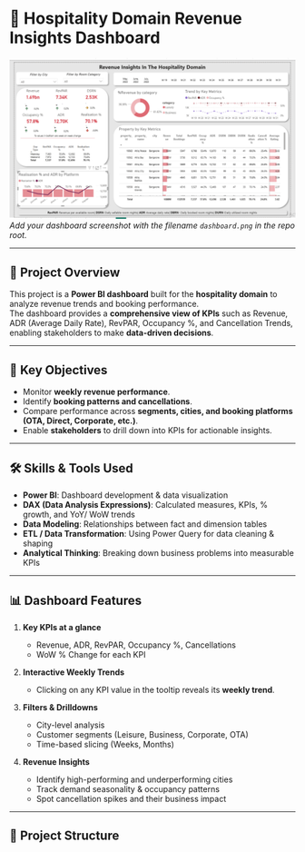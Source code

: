# 🏨 Hospitality Domain Revenue Insights Dashboard

![Dashboard Screenshot](./hospitalityDomainDashboard.png)  
*Add your dashboard screenshot with the filename `dashboard.png` in the repo root.*

---

## 📌 Project Overview
This project is a **Power BI dashboard** built for the **hospitality domain** to analyze revenue trends and booking performance.  
The dashboard provides a **comprehensive view of KPIs** such as Revenue, ADR (Average Daily Rate), RevPAR, Occupancy %, and Cancellation Trends, enabling stakeholders to make **data-driven decisions**.

---

## 🎯 Key Objectives
- Monitor **weekly revenue performance**.
- Identify **booking patterns and cancellations**.
- Compare performance across **segments, cities, and booking platforms (OTA, Direct, Corporate, etc.)**.
- Enable **stakeholders** to drill down into KPIs for actionable insights.

---

## 🛠️ Skills & Tools Used
- **Power BI**: Dashboard development & data visualization  
- **DAX (Data Analysis Expressions)**: Calculated measures, KPIs, % growth, and YoY/ WoW trends  
- **Data Modeling**: Relationships between fact and dimension tables  
- **ETL / Data Transformation**: Using Power Query for data cleaning & shaping  
- **Analytical Thinking**: Breaking down business problems into measurable KPIs  

---

## 📊 Dashboard Features
1. **Key KPIs at a glance**  
   - Revenue, ADR, RevPAR, Occupancy %, Cancellations  
   - WoW % Change for each KPI  

2. **Interactive Weekly Trends**  
   - Clicking on any KPI value in the tooltip reveals its **weekly trend**.  

3. **Filters & Drilldowns**  
   - City-level analysis  
   - Customer segments (Leisure, Business, Corporate, OTA)  
   - Time-based slicing (Weeks, Months)  

4. **Revenue Insights**  
   - Identify high-performing and underperforming cities  
   - Track demand seasonality & occupancy patterns  
   - Spot cancellation spikes and their business impact  

---

## 📂 Project Structure
